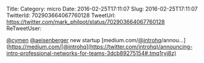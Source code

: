 Title: 
Category: micro
Date: 2016-02-25T17:11:07
Slug: 2016-02-25T17:11:07
TwitterId: 702903664067760128
TweetUrl: https://twitter.com/mark_philpot/status/702903664067760128
ReTweetUser: 

[@cymen](https://twitter.com/cymen) [@aeisenberger](https://twitter.com/aeisenberger) new startup [medium.com/[@introhq](https://twitter.com/introhq)/annou…](https://medium.com/[@introhq](https://twitter.com/introhq)/announcing-intro-professional-networks-for-teams-3dcb89275154#.tmq1ryj8z)